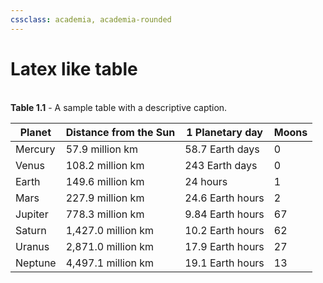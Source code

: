 ```yaml
---
cssclass: academia, academia-rounded
---
```

# Latex like table
<br>

<caption><b>Table 1.1</b> - A sample table with a descriptive caption.</caption>

|Planet |Distance from the Sun |1 Planetary day|Moons |
|---------|-----------------------|------------------|-------|
|Mercury|57.9 million km| 58.7 Earth days  |0|
| Venus   | 108.2 million km      | 243 Earth days   |0 |
| Earth   | 149.6 million km      | 24 hours         | 1     |
| Mars    |227.9 million km |24.6 Earth hours|2|
| Jupiter | 778.3 million km      |9.84 Earth hours| 67    |
| Saturn  | 1,427.0 million km    | 10.2 Earth hours | 62    |
| Uranus  | 2,871.0 million km    | 17.9 Earth hours | 27    |
| Neptune | 4,497.1 million km    | 19.1 Earth hours |13|


